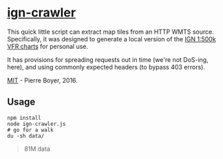 # [ign-crawler](https://github.com/npny/ign-crawler)

This quick little script can extract map tiles from an HTTP WMTS source.  
Specifically, it was designed to generate a local version of the [IGN 1:500k VFR charts](http://tab.geoportail.fr/?c=0.6926269531250144,47.94476037830143&z=6&l0=ORTHOIMAGERY.ORTHOPHOTOS:WMTS(1)&l1=GEOGRAPHICALGRIDSYSTEMS.MAPS.SCAN-OACI:WMTS(1)&permalink=yes) for personal use.  

It has provisions for spreading requests out in time (we're not DoS-ing, here), and using commonly expected headers (to bypass 403 errors).

[MIT](http://opensource.org/licenses/mit-license.php) - Pierre Boyer, 2016.


Usage
-----
`npm install`  
`node ign-crawler.js`  
`# go for a walk`  
`du -sh data/`
> 81M data

